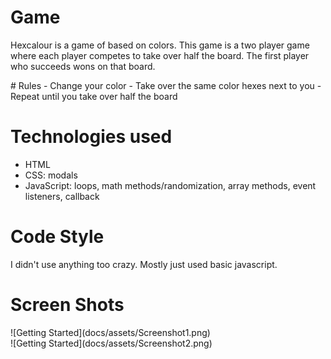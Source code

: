 # Game
<p>Hexcalour is a game of based on colors. This game is a two player game where each player competes to take over half the board. The first player who succeeds wons on that board.</p> 
# Rules
- Change your color
- Take over the same color hexes next to you
- Repeat until you take over half the board

# Technologies used
- HTML
- CSS: modals
- JavaScript: loops, math methods/randomization, array methods, event listeners, callback

# Code Style
<p> I didn't use anything too crazy. Mostly just used basic javascript. </p>

# Screen Shots
<p>![Getting Started](docs/assets/Screenshot1.png) <br />
![Getting Started](docs/assets/Screenshot2.png)
</p>


